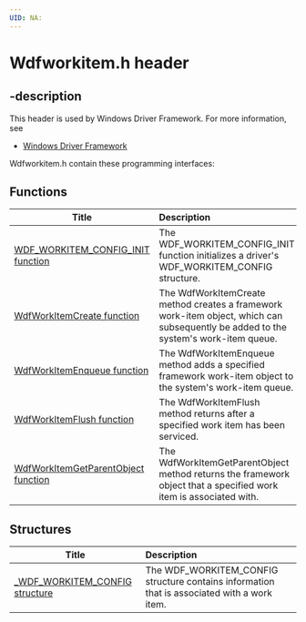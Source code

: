 ```yaml
---
UID: NA:
---
```


# Wdfworkitem.h header

## -description

This header is used by Windows Driver Framework. For more information, see
- [Windows Driver Framework](../_wdf/index.md)

Wdfworkitem.h contain these programming interfaces:


## Functions

| Title   | Description   |
| ---- |:---- |
| [WDF_WORKITEM_CONFIG_INIT function](nf-wdfworkitem-wdf_workitem_config_init.md) | The WDF_WORKITEM_CONFIG_INIT function initializes a driver's WDF_WORKITEM_CONFIG structure. |
| [WdfWorkItemCreate function](nf-wdfworkitem-wdfworkitemcreate.md) | The WdfWorkItemCreate method creates a framework work-item object, which can subsequently be added to the system's work-item queue. |
| [WdfWorkItemEnqueue function](nf-wdfworkitem-wdfworkitemenqueue.md) | The WdfWorkItemEnqueue method adds a specified framework work-item object to the system's work-item queue. |
| [WdfWorkItemFlush function](nf-wdfworkitem-wdfworkitemflush.md) | The WdfWorkItemFlush method returns after a specified work item has been serviced. |
| [WdfWorkItemGetParentObject function](nf-wdfworkitem-wdfworkitemgetparentobject.md) | The WdfWorkItemGetParentObject method returns the framework object that a specified work item is associated with. |

## Structures

| Title   | Description   |
| ---- |:---- |
| [_WDF_WORKITEM_CONFIG structure](ns-wdfworkitem-_wdf_workitem_config.md) | The WDF_WORKITEM_CONFIG structure contains information that is associated with a work item. |
